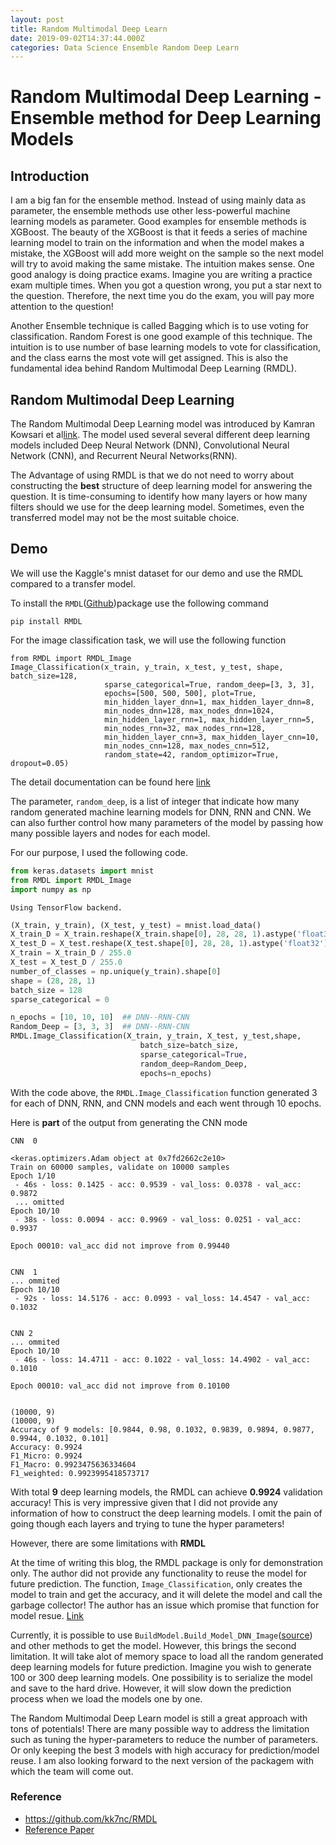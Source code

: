 ```yaml
---
layout: post
title: Random Multimodal Deep Learn
date: 2019-09-02T14:37:44.000Z
categories: Data Science Ensemble Random Deep Learn 
---
```

# Random Multimodal Deep Learning - Ensemble method for Deep Learning Models

## Introduction

I am a big fan for the ensemble method. Instead of using mainly data as parameter, the ensemble methods use other less-powerful machine learning models as parameter. Good examples for ensemble methods is XGBoost. The beauty of the XGBoost is that it feeds a series of machine learning model to train on the information and when the model makes a mistake, the XGBoost will add more weight on the sample so the next model will try to avoid making the same mistake. The intuition makes sense. One good analogy is doing practice exams. Imagine you are writing a practice exam multiple times. When you got a question wrong, you put a star next to the question. Therefore, the next time you do the exam, you will pay more attention to the question!

Another Ensemble technique is called Bagging which is to use voting for classification. Random Forest is one good example of this technique. The intuition is to use number of base learning models to vote for classification, and the class earns the most vote will get assigned. This is also the fundamental idea behind Random Multimodal Deep Learning (RMDL).

## Random Multimodal Deep Learning

The Random Multimodal Deep Learning model was introduced by Kamran Kowsari et al[link](https://arxiv.org/abs/1805.01890). The model used several several different deep learning models included Deep Neural Network (DNN), Convolutional Neural Network (CNN), and Recurrent Neural Networks(RNN).

The Advantage of using RMDL is that we do not need to worry about constructing the **best** structure of deep learning model for answering the question. It is time-consuming to identify how many layers or how many filters should we use for the deep learning model. Sometimes, even the transferred model may not be the most suitable choice.



## Demo
We will use the Kaggle's mnist dataset for our demo and use the RMDL compared to a transfer model.

To install the `RMDL`([Github](https://github.com/kk7nc/RMDL))package use the following command
```
pip install RMDL
```

For the image classification task, we will use the following function

```
from RMDL import RMDL_Image
Image_Classification(x_train, y_train, x_test, y_test, shape, batch_size=128,
                     sparse_categorical=True, random_deep=[3, 3, 3],
                     epochs=[500, 500, 500], plot=True,
                     min_hidden_layer_dnn=1, max_hidden_layer_dnn=8,
                     min_nodes_dnn=128, max_nodes_dnn=1024,
                     min_hidden_layer_rnn=1, max_hidden_layer_rnn=5,
                     min_nodes_rnn=32, max_nodes_rnn=128,
                     min_hidden_layer_cnn=3, max_hidden_layer_cnn=10,
                     min_nodes_cnn=128, max_nodes_cnn=512,
                     random_state=42, random_optimizor=True, dropout=0.05)

```
The detail documentation can be found here [link](https://github.com/kk7nc/RMDL/tree/master/RMDL#image-classification)

The parameter, `random_deep`, is a list of integer that indicate how many random generated machine learning models for DNN, RNN and CNN. We can also further control how many parameters of the model by passing how many possible layers and nodes for each model.

For our purpose, I used the following code.

```python
from keras.datasets import mnist
from RMDL import RMDL_Image
import numpy as np
```

    Using TensorFlow backend.



```python
(X_train, y_train), (X_test, y_test) = mnist.load_data()
X_train_D = X_train.reshape(X_train.shape[0], 28, 28, 1).astype('float32')
X_test_D = X_test.reshape(X_test.shape[0], 28, 28, 1).astype('float32')
X_train = X_train_D / 255.0
X_test = X_test_D / 255.0
number_of_classes = np.unique(y_train).shape[0]
shape = (28, 28, 1)
batch_size = 128
sparse_categorical = 0

n_epochs = [10, 10, 10]  ## DNN--RNN-CNN
Random_Deep = [3, 3, 3]  ## DNN--RNN-CNN
RMDL.Image_Classification(X_train, y_train, X_test, y_test,shape,
                             batch_size=batch_size,
                             sparse_categorical=True,
                             random_deep=Random_Deep,
                             epochs=n_epochs)
```


With the code above, the `RMDL.Image_Classification` function generated 3 for each of DNN, RNN, and CNN models and each went through 10 epochs.

Here is **part** of the output from generating the CNN mode

    CNN  0

    <keras.optimizers.Adam object at 0x7fd2662c2e10>
    Train on 60000 samples, validate on 10000 samples
    Epoch 1/10
     - 46s - loss: 0.1425 - acc: 0.9539 - val_loss: 0.0378 - val_acc: 0.9872
     ... omitted
    Epoch 10/10
     - 38s - loss: 0.0094 - acc: 0.9969 - val_loss: 0.0251 - val_acc: 0.9937

    Epoch 00010: val_acc did not improve from 0.99440


    CNN  1
    ... ommited
    Epoch 10/10
     - 92s - loss: 14.5176 - acc: 0.0993 - val_loss: 14.4547 - val_acc: 0.1032


    CNN 2
    ... ommited
    Epoch 10/10
     - 46s - loss: 14.4711 - acc: 0.1022 - val_loss: 14.4902 - val_acc: 0.1010

    Epoch 00010: val_acc did not improve from 0.10100


    (10000, 9)
    (10000, 9)
    Accuracy of 9 models: [0.9844, 0.98, 0.1032, 0.9839, 0.9894, 0.9877, 0.9944, 0.1032, 0.101]
    Accuracy: 0.9924
    F1_Micro: 0.9924
    F1_Macro: 0.9923475636334604
    F1_weighted: 0.9923995418573717

With total **9** deep learning models, the RMDL can achieve **0.9924** validation accuracy! This is very impressive given that I did not provide any information of how to construct the deep learning models. I omit the pain of going though each layers and trying to tune the hyper parameters!

However, there are some limitations with **RMDL**

At the time of writing this blog, the RMDL package is only for demonstration only. The author did not provide any functionality to reuse the model for future prediction. The function, `Image_Classification`, only creates the model to train and get the accuracy, and it will delete the model and call the garbage collector! The author has an issue which promise that function for model resue. [Link](https://github.com/kk7nc/RMDL/issues/13)

Currently, it is possible to use `BuildModel.Build_Model_DNN_Image`([source](https://github.com/kk7nc/RMDL/blob/master/RMDL/BuildModel.py)) and other methods to get the model. However, this brings the second limitation. It will take alot of memory space to load all the random generated deep learning models for future prediction. Imagine you wish to generate 100 or 300 deep learning models. One possibility is to serialize the model and save to the hard drive. However, it will slow down the prediction process when we load the models one by one.

The Random Multimodal Deep Learn model is still a great approach with tons of potentials! There are many possible way to address the limitation such as tuning the hyper-parameters to reduce the number of parameters. Or only keeping the best 3 models with high accuracy for prediction/model reuse. I am also looking forward to the next version of the packagem with which the team will come out.

### Reference
 - https://github.com/kk7nc/RMDL
 - [Reference Paper](https://arxiv.org/abs/1805.01890)
